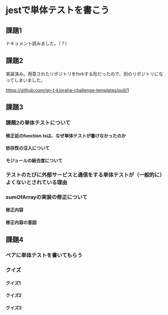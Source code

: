 # jestで単体テストを書こう

## 課題1

ドキュメント読みました。（？）

## 課題2

実装済み。用意されたリポジトリをforkする形だったので、別のリポジトリになってしまいました。

<https://github.com/gn-t-k/praha-challenge-templates/pull/1>

## 課題3

### 課題2の単体テストについて

#### 修正前のfunction.tsは、なぜ単体テストが書けなかったのか

#### 依存性の注入について

#### モジュールの結合度について

### テストのたびに外部サービスと通信をする単体テストが（一般的に）よくないとされている理由

### sumOfArrayの実装の修正について

#### 修正内容

#### 修正内容の意図

## 課題4

### ペアに単体テストを書いてもらう

### クイズ

#### クイズ1

#### クイズ2

#### クイズ3
